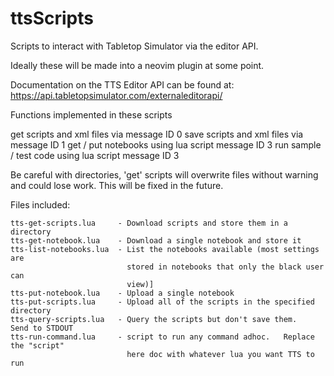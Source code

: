 # ttsScripts
Scripts to interact with Tabletop Simulator via the editor API. 

Ideally these will be made into a neovim plugin at some point.

Documentation on the TTS Editor API can be found at: https://api.tabletopsimulator.com/externaleditorapi/

Functions implemented in these scripts

get scripts and xml files via message ID 0
save scripts and xml files via message ID 1
get / put notebooks using lua script message ID 3
run sample / test code using lua script message ID 3

Be careful with directories, 'get' scripts will overwrite files without warning and could lose work. This will be fixed in the future.

Files included:

    tts-get-scripts.lua     - Download scripts and store them in a directory
    tts-get-notebook.lua    - Download a single notebook and store it
    tts-list-notebooks.lua  - List the notebooks available (most settings are
                              stored in notebooks that only the black user can
                              view)]
    tts-put-notebook.lua    - Upload a single notebook
    tts-put-scripts.lua     - Upload all of the scripts in the specified directory
    tts-query-scripts.lua   - Query the scripts but don't save them.   Send to STDOUT
    tts-run-command.lua     - script to run any command adhoc.   Replace the "script"
                              here doc with whatever lua you want TTS to run
